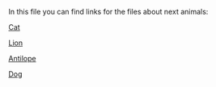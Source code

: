 In this file you can find links for the files about next animals:



[Cat](./Cat.md)

[Lion](./Lion.md)

[Antilope](./Antilope.md)

[Dog](./Dog.md)